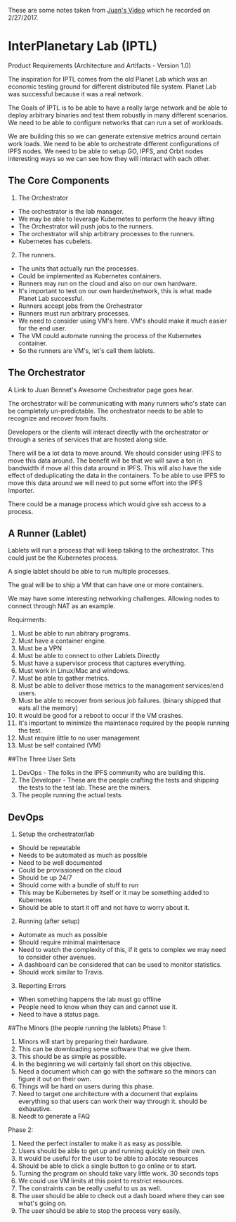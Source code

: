 These are some notes taken from [Juan's Video](https://www.youtube.com/watch?v=giQfhypeo7g) which he recorded on 2/27/2017.

# InterPlanetary Lab (IPTL)
Product Requirements (Architecture and Artifacts - Version 1.0)

The inspiration for IPTL comes from the old Planet Lab which was an economic testing ground for different distributed file system. Planet Lab was successful because it was a real network.

The Goals of IPTL is to be able to have a really large network and be able to deploy arbitrary binaries and test them robustly in many different scenarios. We need to be able to configure networks that can run a set of workloads.

We are building this so we can generate extensive metrics around certain work loads. We need to be able to orchestrate different configurations of IPFS nodes. We need to be able to setup GO, IPFS, and Orbit nodes interesting ways so we can see how they will interact with each other.

## The Core Components

1. The Orchestrator
  - The orchestrator is the lab manager.
  - We may be able to leverage Kubernetes to perform the heavy lifting
  - The Orchestrator will push jobs to the runners.
  - The orchestrator will ship arbitrary processes to the runners.
  - Kubernetes has cubelets.
2. The runners.
  - The units that actually run the processes.
  - Could be implemented as Kubernetes containers.
  - Runners may run on the cloud and also on our own hardware.
  - It's important to test on our own harder/network, this is what made Planet Lab successful.
  - Runners accept jobs from the Orchestrator
  - Runners must run arbitrary processes.
  - We need to consider using VM's here.  VM's should make it much easier for the end user.
  - The VM could automate running the process of the Kubernetes container.
  - So the runners are VM's, let's call them lablets.

## The Orchestrator
A Link to Juan Bennet's Awesome Orchestrator page goes hear.

The orchestrator will be communicating with many runners who's state can be completely un-predictable. The orchestrator needs to be able to recognize and recover from faults.

Developers or the clients will interact directly with the orchestrator or through a series of services that are hosted along side.

There will be a lot data to move around. We should consider using IPFS to move this data around.  The benefit will be that we will save a ton in bandwidth if move all this data around in IPFS.  This will also have the side effect of deduplicating the data in the containers. To be able to use IPFS to move this data around we will need to put some effort into the IPFS Importer.

There could be a manage process which would give ssh access to a process.

## A Runner (Lablet)
Lablets will run a process that will keep talking to the orchestrator. This could just be the Kubernetes process.

A single lablet should be able to run multiple processes.

The goal will be to ship a VM that can have one or more containers.

We may have some interesting networking challenges. Allowing nodes to connect through NAT as an example.

Requirments:
1. Must be able to run abitrary programs.
2. Must have a container engine.
3. Must be a VPN
4. Must be able to connect to other Lablets Directly
5. Must have a supervisor process that captures everything.
6. Must work in Linux/Mac and windows.
7. Must be able to gather metrics.
8. Must be able to deliver those metrics to the management services/end users.
9. Must be able to recover from serious job failures. (binary shipped that eats all the memory)
10. It would be good for a reboot to occur if the VM crashes.
11. It's important to minimize the maintenace required by the people running the test.
12. Must require little to no user management
13. Must be self contained (VM)

##The Three User Sets
1. DevOps - The folks in the IPFS community who are building this.
2. The Developer - These are the people crafting the tests and shipping the tests to the test lab. These are the miners.
3. The people running the actual tests.

## DevOps
1. Setup the orchestrator/lab
  - Should be repeatable
  - Needs to be automated as much as possible
  - Need to be well documented
  - Could be provissioned on the cloud
  - Should be up 24/7
  - Should come with a bundle of stuff to run
  - This may be Kubernetes by itself or it may be something added to Kubernetes
  - Should be able to start it off and not have to worry about it.
2. Running (after setup)
  - Automate as much as possible
  - Should require minimal maintenace
  - Need to watch the complexity of this, if it gets to complex we may need to consider other avenues.
  - A dashboard can be considered that can be used to monitor statistics.
  - Should work similar to Travis.
3. Reporting Errors
  - When something happens the lab must go offline
  - People need to know when they can and cannot use it.
  - Need to have a status page.

##The Minors (the people running the lablets)
Phase 1:
1. Minors will start by preparing their hardware.
2. This can be downloading some software that we give them.
3. This should be as simple as possible.
4. In the beginning we will certainly fall short on this objective.
5. Need a document which can go with the software so the minors can figure it out on their own.
6. Things will be hard on users during this phase.
7. Need to target one architecture with a document that explains everything so that users can work their way through it. should be exhaustive.
8. Needt to generate a FAQ

Phase 2:
1. Need the perfect installer to make it as easy as possible.
2. Users should be able to get up and running quickly on their own.
3. It would be useful for the user to be able to allocate resources
4. Should be able to click a single button to go online or to start.
5. Turning the program on should take vary little work. 30 seconds tops
6. We could use VM limits at this point to restrict resources.
7. The constraints can be really useful to us as well.
8. The user should be able to check out a dash board where they can see what's going on.
9. The user should be able to stop the process very easily.
